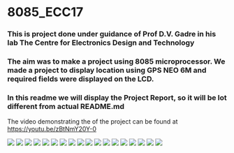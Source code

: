 # 8085_ECC17
### This is project done under guidance of Prof D.V. Gadre in his lab The Centre for Electronics Design and Technology

### The aim was to make a project using 8085 microprocessor. We made a project to display location using GPS NEO 6M and required fields were displayed on the LCD.

### In this readme we will display the Project Report, so it will be lot different from actual README.md

The video demonstrating the of the project can be found at 
https://youtu.be/zBtNmY20Y-0

![](https://i.imgur.com/moHhHDd.jpg)
![](https://i.imgur.com/o03gDRe.jpg)
![](https://i.imgur.com/ViffECh.jpg)
![](https://i.imgur.com/YxhLDz5.jpg)
![](https://i.imgur.com/RcR6hwS.jpg)
![](https://i.imgur.com/HgYjzIP.jpg)
![](https://i.imgur.com/tDue5I3.jpg)
![](https://i.imgur.com/fQyxwdM.jpg)
![](https://i.imgur.com/w8iSGe0.jpg)
![](https://i.imgur.com/Hd6EVeA.jpg)
![](https://i.imgur.com/uxsnRsy.jpg)
![](https://i.imgur.com/Iz2q4B8.jpg)
![](https://i.imgur.com/aWBQHuU.jpg)
![](https://i.imgur.com/SyN740B.jpg)
![](https://i.imgur.com/16Rij2G.jpg)
![](https://i.imgur.com/OWQ77J6.jpg)
![](https://i.imgur.com/BIIyFUh.jpg)
![](https://i.imgur.com/Nmz5Ma5.jpg)